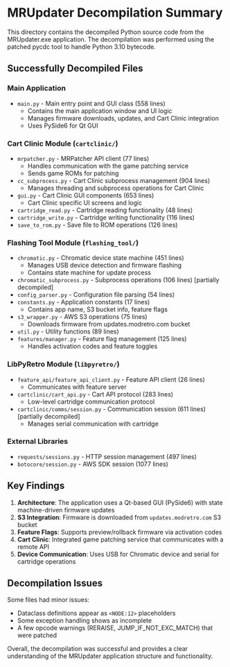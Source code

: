 # MRUpdater Decompilation Summary

This directory contains the decompiled Python source code from the MRUpdater.exe application. The decompilation was performed using the patched pycdc tool to handle Python 3.10 bytecode.

## Successfully Decompiled Files

### Main Application
- `main.py` - Main entry point and GUI class (558 lines)
  - Contains the main application window and UI logic
  - Manages firmware downloads, updates, and Cart Clinic integration
  - Uses PySide6 for Qt GUI

### Cart Clinic Module (`cartclinic/`)
- `mrpatcher.py` - MRPatcher API client (77 lines)
  - Handles communication with the game patching service
  - Sends game ROMs for patching
- `cc_subprocess.py` - Cart Clinic subprocess management (904 lines)
  - Manages threading and subprocess operations for Cart Clinic
- `gui.py` - Cart Clinic GUI components (653 lines)
  - Cart Clinic specific UI screens and logic
- `cartridge_read.py` - Cartridge reading functionality (48 lines)
- `cartridge_write.py` - Cartridge writing functionality (116 lines)
- `save_to_rom.py` - Save file to ROM operations (126 lines)

### Flashing Tool Module (`flashing_tool/`)
- `chromatic.py` - Chromatic device state machine (451 lines)
  - Manages USB device detection and firmware flashing
  - Contains state machine for update process
- `chromatic_subprocess.py` - Subprocess operations (106 lines) [partially decompiled]
- `config_parser.py` - Configuration file parsing (54 lines)
- `constants.py` - Application constants (17 lines)
  - Contains app name, S3 bucket info, feature flags
- `s3_wrapper.py` - AWS S3 operations (75 lines)
  - Downloads firmware from updates.modretro.com bucket
- `util.py` - Utility functions (89 lines)
- `features/manager.py` - Feature flag management (125 lines)
  - Handles activation codes and feature toggles

### LibPyRetro Module (`libpyretro/`)
- `feature_api/feature_api_client.py` - Feature API client (26 lines)
  - Communicates with feature server
- `cartclinic/cart_api.py` - Cart API protocol (283 lines)
  - Low-level cartridge communication protocol
- `cartclinic/comms/session.py` - Communication session (611 lines) [partially decompiled]
  - Manages serial communication with cartridge

### External Libraries
- `requests/sessions.py` - HTTP session management (497 lines)
- `botocore/session.py` - AWS SDK session (1077 lines)

## Key Findings

1. **Architecture**: The application uses a Qt-based GUI (PySide6) with state machine-driven firmware updates
2. **S3 Integration**: Firmware is downloaded from `updates.modretro.com` S3 bucket
3. **Feature Flags**: Supports preview/rollback firmware via activation codes
4. **Cart Clinic**: Integrated game patching service that communicates with a remote API
5. **Device Communication**: Uses USB for Chromatic device and serial for cartridge operations

## Decompilation Issues

Some files had minor issues:
- Dataclass definitions appear as `<NODE:12>` placeholders
- Some exception handling shows as incomplete
- A few opcode warnings (RERAISE, JUMP_IF_NOT_EXC_MATCH) that were patched

Overall, the decompilation was successful and provides a clear understanding of the MRUpdater application structure and functionality.